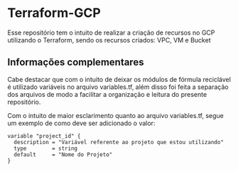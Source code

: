# Terraform-GCP
Esse repositório tem o intuito de realizar a criação de recursos no GCP utilizando o Terraform, sendo os recursos criados: VPC, VM e Bucket

## Informações complementares

Cabe destacar que com o intuito de deixar os módulos de fórmula reciclável é utilizado variáveis no arquivo variables.tf, além disso foi 
feita a separação dos arquivos de modo a facilitar a organização e leitura do presente repositório.

Com o intuito de maior esclarimento quanto ao arquivo variables.tf, segue um exemplo de como deve ser adicionado o valor:

```
variable "project_id" {
  description = "Variável referente ao projeto que estou utilizando"
  type        = string
  default     = "Nome do Projeto"
}
```



